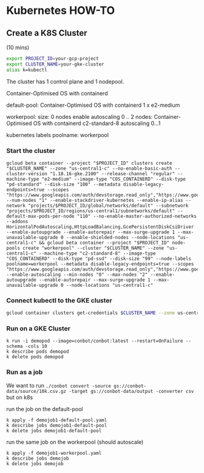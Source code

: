 # Kubernetes HOW-TO

## Create a K8S Cluster 

(10 mins)

```bash
export PROJECT_ID=your-gcp-project
export CLUSTER_NAME=your-gke-cluster
alias k=kubectl
````

The cluster has 1 control plane and 1 nodepool.

Container-Optimised OS with containerd

default-pool:
	Container-Optimised OS with containerd
1 x e2-medium


workerpool: 
	size: 0 nodes
	enable autoscaling 0 .. 2
	nodes: Container-Optimised OS with containerd
	c2-standard-8 autoscaling 0...1

kubernetes labels
	poolname: workerpool
	

### Start the cluster

	gcloud beta container --project "$PROJECT_ID" clusters create "$CLUSTER_NAME" --zone "us-central1-c" --no-enable-basic-auth --cluster-version "1.18.16-gke.2100" --release-channel "regular" --machine-type "e2-medium" --image-type "COS_CONTAINERD" --disk-type "pd-standard" --disk-size "100" --metadata disable-legacy-endpoints=true --scopes "https://www.googleapis.com/auth/devstorage.read_only","https://www.googleapis.com/auth/logging.write","https://www.googleapis.com/auth/monitoring","https://www.googleapis.com/auth/servicecontrol","https://www.googleapis.com/auth/service.management.readonly","https://www.googleapis.com/auth/trace.append" --num-nodes "1" --enable-stackdriver-kubernetes --enable-ip-alias --network "projects/$PROJECT_ID/global/networks/default" --subnetwork "projects/$PROJECT_ID/regions/us-central1/subnetworks/default" --default-max-pods-per-node "110" --no-enable-master-authorized-networks --addons HorizontalPodAutoscaling,HttpLoadBalancing,GcePersistentDiskCsiDriver --enable-autoupgrade --enable-autorepair --max-surge-upgrade 1 --max-unavailable-upgrade 0 --enable-shielded-nodes --node-locations "us-central1-c" && gcloud beta container --project "$PROJECT_ID" node-pools create "workerpool" --cluster "$CLUSTER_NAME" --zone "us-central1-c" --machine-type "c2-standard-8" --image-type "COS_CONTAINERD" --disk-type "pd-ssd" --disk-size "99" --node-labels poolname=workerpool --metadata disable-legacy-endpoints=true --scopes "https://www.googleapis.com/auth/devstorage.read_only","https://www.googleapis.com/auth/logging.write","https://www.googleapis.com/auth/monitoring","https://www.googleapis.com/auth/servicecontrol","https://www.googleapis.com/auth/service.management.readonly","https://www.googleapis.com/auth/trace.append" --enable-autoscaling --min-nodes "0" --max-nodes "2" --enable-autoupgrade --enable-autorepair --max-surge-upgrade 1 --max-unavailable-upgrade 0 --node-locations "us-central1-c"

### Connect kubectl to the GKE cluster

```bash
gcloud container clusters get-credentials $CLUSTER_NAME --zone us-central1-c --project $PROJECT_ID
```

### Run on a GKE Cluster

	k run -i demopod --image=conbot/conbot:latest --restart=OnFailure -- schema -cols 10
	k describe pods demopod
	k delete pods demopod

### Run as a job

We want to run `./conbot convert -source gs://conbot-data/source/10k.csv.gz -target gs://conbot-data/output -converter csv` but on k8s

run the job on the default-pool

	k apply -f demojob1-default-pool.yaml 
	k describe jobs demojob1-default-pool
	k delete jobs demojob1-default-pool

run the same job on the workerpool (should autoscale)

	k apply -f demojob1-workerpool.yaml 
	k describe jobs demojob
	k delete jobs demojob


